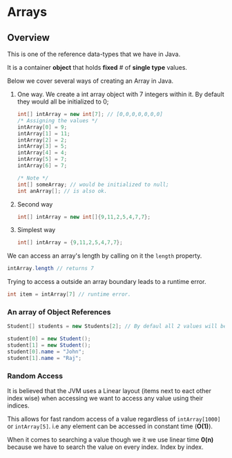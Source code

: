 # Arrays

## Overview

This is one of the reference data-types that we have in Java.

It is a container **object** that holds **fixed** # of **single type** values.

Below we cover several ways of creating an Array in Java.

1. One way. We create a int array object with 7 integers within it. By default they would all be initialized to 0;

    ```Java
    int[] intArray = new int[7]; // [0,0,0,0,0,0,0]
    /* Assigning the values */
    intArray[0] = 9;
    intArray[1] = 11;
    intArray[2] = 2;
    intArray[3] = 5;
    intArray[4] = 4;
    intArray[5] = 7;
    intArray[6] = 7;

    /* Note */
    int[] someArray; // would be initialized to null;
    int anArray[]; // is also ok.
    ```

2. Second way

    ```Java
    int[] intArray = new int[]{9,11,2,5,4,7,7};
    ```
3. Simplest way

    ```Java
    int[] intArray = {9,11,2,5,4,7,7};
    ```

We can access an array's length by calling on it the `length` property.

```Java
intArray.length // returns 7
```

Trying to access a outside an array boundary leads to a runtime error.

```Java
int item = intArray[7] // runtime error.
```

### An array of Object References

```Java
Student[] students = new Students[2]; // By defaul all 2 values will be null

student[0] = new Student();
student[1] = new Student();
student[0].name = "John";
student[1].name = "Raj";
```

### Random Access

It is believed that the JVM uses a Linear layout (items next to eact other index wise) when accessing we want to access any value using their indices.

This allows for fast random access of a value regardless of `intArray[1000]` or `intArray[5]`. i.e any element can be accessed in constant time (**O(1)**).

When it comes to searching a value though we it we use linear time **0(n)** because we have to search the value on every index. Index by index.
